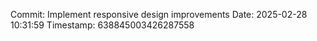 ﻿Commit: Implement responsive design improvements
Date: 2025-02-28 10:31:59
Timestamp: 638845003426287558
